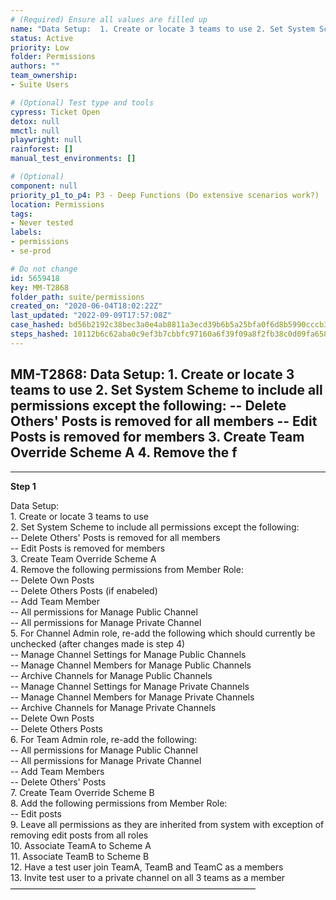 ```yaml
---
# (Required) Ensure all values are filled up
name: "Data Setup:  1. Create or locate 3 teams to use 2. Set System Scheme to include all permissions except the following:  -- Delete Others' Posts is removed for all members -- Edit Posts is removed for members 3. Create Team Override Scheme A 4. Remove the f"
status: Active
priority: Low
folder: Permissions
authors: ""
team_ownership: 
- Suite Users

# (Optional) Test type and tools
cypress: Ticket Open
detox: null
mmctl: null
playwright: null
rainforest: []
manual_test_environments: []

# (Optional)
component: null
priority_p1_to_p4: P3 - Deep Functions (Do extensive scenarios work?)
location: Permissions
tags: 
- Never tested
labels: 
- permissions
- se-prod

# Do not change
id: 5659418
key: MM-T2868
folder_path: suite/permissions
created_on: "2020-06-04T18:02:22Z"
last_updated: "2022-09-09T17:57:08Z"
case_hashed: bd56b2192c38bec3a0e4ab8811a3ecd39b6b5a25bfa0f6d8b5990cccb3aba436779fcaa7c46d6dcc322c36aa674b4069
steps_hashed: 10112b6c62aba0c9ef3b7cbbfc97160a6f39f09a8f2fb38c0d09fa658fa0fc7c8f28df98b550042a79cc649efc8bb6e7
---
```


## MM-T2868: Data Setup: 1. Create or locate 3 teams to use 2. Set System Scheme to include all permissions except the following: -- Delete Others' Posts is removed for all members -- Edit Posts is removed for members 3. Create Team Override Scheme A 4. Remove the f

---

**Step 1**

Data Setup:\
1\. Create or locate 3 teams to use\
2\. Set System Scheme to include all permissions except the following:\
\-- Delete Others' Posts is removed for all members\
\-- Edit Posts is removed for members\
3\. Create Team Override Scheme A\
4\. Remove the following permissions from Member Role:\
\-- Delete Own Posts\
\-- Delete Others Posts (if enabeled)\
\-- Add Team Member\
\-- All permissions for Manage Public Channel\
\-- All permissions for Manage Private Channel\
5\. For Channel Admin role, re-add the following which should currently be unchecked (after changes made is step 4)\
\-- Manage Channel Settings for Manage Public Channels\
\-- Manage Channel Members for Manage Public Channels\
\-- Archive Channels for Manage Public Channels\
\-- Manage Channel Settings for Manage Private Channels\
\-- Manage Channel Members for Manage Private Channels\
\-- Archive Channels for Manage Private Channels\
\-- Delete Own Posts\
\-- Delete Others Posts\
6\. For Team Admin role, re-add the following:\
\-- All permissions for Manage Public Channel\
\-- All permissions for Manage Private Channel\
\-- Add Team Members\
\-- Delete Others' Posts\
7\. Create Team Override Scheme B\
8\. Add the following permissions from Member Role:\
\-- Edit posts\
9\. Leave all permissions as they are inherited from system with exception of removing edit posts from all roles\
10\. Associate TeamA to Scheme A\
11\. Associate TeamB to Scheme B\
12\. Have a test user join TeamA, TeamB and TeamC as a members\
13\. Invite test user to a private channel on all 3 teams as a member\
————————————————————————————
